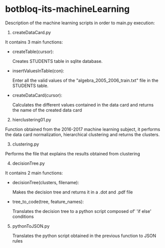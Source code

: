 # botbloq-its-machineLearning

Description of the machine learning scripts in order to main.py execution: 

1. createDataCard.py 

It contains 3 main functions:

- createTable(cursor):
	
	Creates STUDENTS table in sqlite database.

- insertValuesInTable(con):
	
	Enter all the valid values of the "algebra_2005_2006_train.txt" 
	file in the STUDENTS table.

- createDataCard(cursor):

	Calculates the different values contained in the data card 
	and returns the name of the created data card


2. hierclustering01.py

Function obtained from the 2016-2017 machine learning subject, 
it performs the data card normalization, hierarchical clustering and 
returns the clusters.


3. clustering.py

Performs the file that explains the results obtained from clustering 


4. decisionTree.py

It contains 2 main functions:

- decisionTree(clusters, filename):
	
	Makes the decision tree and returns it in a .dot and .pdf file

- tree_to_code(tree, feature_names):

	Translates the decision tree to a python script composed of' 'if else' conditions

5. pythonToJSON.py

	Translates the python script obtained in the previous function to JSON rules